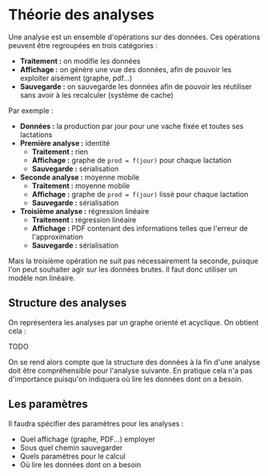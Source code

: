 # Théorie des analyses

Une analyse est un ensemble d'opérations sur des données. Ces opérations 
peuvent être regroupées en trois catégories :

* **Traitement :** on modifie les données
* **Affichage :** on génère une vue des données, afin de pouvoir les exploiter 
aisément (graphe, pdf...)
* **Sauvegarde :** on sauvegarde les données afin de pouvoir les réutiliser sans 
avoir à les recalculer (système de cache)

Par exemple :

* **Données :** la production par jour pour une vache fixée et toutes ses 
lactations
* **Première analyse :** identité
    * **Traitement :** rien
    * **Affichage :** graphe de `prod = f(jour)` pour chaque lactation
    * **Sauvegarde :** sérialisation
* **Seconde analyse :** moyenne mobile
    * **Traitement :** moyenne mobile
    * **Affichage :** graphe de `prod = f(jour)` lissé pour chaque lactation
    * **Sauvegarde :** sérialisation
* **Troisième analyse :** régression linéaire
    * **Traitement :** régression linéaire
    * **Affichage :** PDF contenant des informations telles que l'erreur de 
l'approximation
    * **Sauvegarde :** sérialisation

Mais la troisième opération ne suit pas nécessairement la seconde, puisque l'on 
peut souhaiter agir sur les données brutes. Il faut donc utiliser un modèle non 
linéaire.

## Structure des analyses

On représentera les analyses par un graphe orienté et acyclique. On obtient 
cela :

TODO

On se rend alors compte que la structure des données à la fin d'une analyse 
doit être compréhensible pour l'analyse suivante. En pratique cela n'a pas 
d'importance puisqu'on indiquera où lire les données dont on a besoin.

## Les paramètres

Il faudra spécifier des paramètres pour les analyses :

* Quel affichage (graphe, PDF...) employer
* Sous quel chemin sauvegarder
* Quels paramètres pour le calcul
* Où lire les données dont on a besoin


